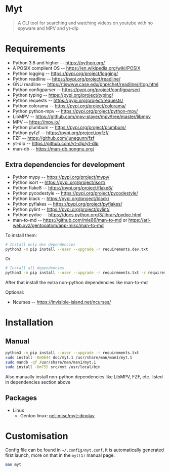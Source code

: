 # Myt

> A CLI tool for searching and watching videos on youtube with no spyware and MPV and yt-dlp

# Requirements

-   Python 3.8 and higher -- https://python.org/
-   A POSIX complient OS -- https://en.wikipedia.org/wiki/POSIX
-   Python logging -- https://pypi.org/project/logging/
-   Python readline -- https://pypi.org/project/readline/
-   GNU readline -- https://tiswww.case.edu/php/chet/readline/rltop.html
-   Python configparser -- https://pypi.org/project/configparser/
-   Python typing -- https://pypi.org/project/typing/
-   Python requests -- https://pypi.org/project/requests/
-   Python colorama -- https://pypi.org/project/colorama/
-   Python python-mpv -- https://pypi.org/project/python-mpv/
-   LibMPV -- https://github.com/mpv-player/mpv/tree/master/libmpv
-   MPV -- https://mpv.io/
-   Python plumbum -- https://pypi.org/project/plumbum/
-   Python pyfzf -- https://pypi.org/project/pyfzf/
-   FZF -- https://github.com/junegunn/fzf
-   yt-dlp -- https://github.com/yt-dlp/yt-dlp
-   man-db -- https://man-db.nongnu.org/

## Extra dependencies for development

-   Python mypy -- https://pypi.org/project/mypy/
-   Python isort -- https://pypi.org/project/isort/
-   Python flake8 -- https://pypi.org/project/flake8/
-   Python pycodestyle -- https://pypi.org/project/pycodestyle/
-   Python black -- https://pypi.org/project/black/
-   Python pyflakes -- https://pypi.org/project/pyflakes/
-   Python pylint -- https://pypi.org/project/pylint/
-   Python pydoc -- https://docs.python.org/3/library/pydoc.html
-   man-to-md -- https://github.com/mle86/man-to-md or https://ari-web.xyz/gentooatom/app-misc/man-to-md

To install them:

```bash
# Install only dev dependencies
python3 -m pip install --user --upgrade -r requirements.dev.txt
```

Or

```bash
# Install all dependencies
python3 -m pip install --user --upgrade -r requirements.txt -r requirements.dev.txt
```

After that install the extra non-python dependencies like man-to-md

Optional:

-   Ncurses -- https://invisible-island.net/ncurses/

# Installation

## Manual

```bash
python3 -m pip install --user --upgrade -r requirements.txt
sudo install -Dm0644 doc/myt.1 /usr/share/man/man1/myt.1
sudo mandb -qf /usr/share/man/man1/myt.1
sudo install -Dm755 src/myt /usr/local/bin
```

Also manually install non-python dependencies like LibMPV, FZF, etc.
listed in dependencies section above

## Packages

-   Linux
    -   Gentoo linux: [net-misc/myt::dinolay](https://ari-web.xyz/gentooatom/net-misc/myt)

# Customisation

Config file can be found in `~/.config/myt.conf`, it is automatically
generated first launch, more on that in the `myt(1)` manual page:

```bash
man myt
```
